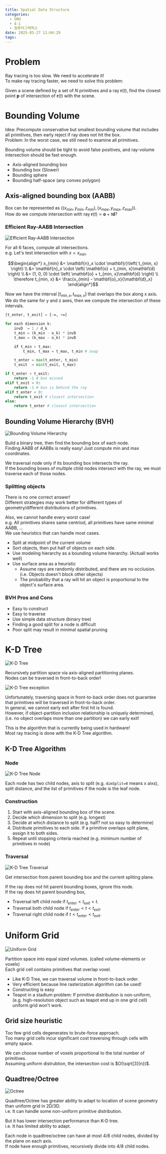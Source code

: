 ```yaml
---
title: Spatial Data Structure
categories:
  - SNU
  - 4-1
  - 컴퓨터그래픽스
date: 2025-05-27 11:04:29
tags:
---
```


# Problem

Ray tracing is too slow. We need to accelerate it!  
To make ray tracing faster, we need to solve this problem:

Given a scene defined by a set of $N$ primitives and a ray $\mathbf{r}(t)$, find the closest point $\mathbf{p}$ of intersection of $\mathbf{r}(t)$ with the scene.

# Bounding Volume

Idea: Precompute conservative but smallest bounding volume that includes all primitives, then early reject if ray does not hit the box.  
Problem: In the worst case, we still need to examine all primitives.

Bounding volume should be tight to avoid false positives, and ray-volume intersection should be fast enough.

- Axis-aligned bounding box
- Bounding box (Slower)
- Bounding sphere
- Bounding half-space (any convex polygon)

## Axis-aligned bounding box (AABB)

Box can be represented as $\left( \left( x_{min}, y_{min}, z_{min} \right), \left( x_{max}, y_{max}, z_{max} \right) \right)$.  
How do we compute intersection with ray $\mathbf{r}(t) = \mathbf{o} + t\mathbf{d}$?

### Efficient Ray-AABB Intersection

![Efficient Ray-AABB Intersection](ray_aabb_intersection.png)

For all 6 faces, compute all intersections.  
e.g. Let's test intersection with $x=x_{min}$.

$$\begin{align*}
x_{min} &= \mathbf{n}_x \cdot \mathbf{r}\left( t_{min, x} \right) \\
&= \mathbf{n}_x \cdot \left( \mathbf{o} + t_{min, x}\mathbf{d} \right) \\
&= (1, 0, 0) \cdot \left( \mathbf{o} + t_{min, x}\mathbf{d} \right) \\
\therefore t_{min, x} &= \frac{x_{min} - \mathbf{o}_x}{\mathbf{d}_x}
\end{align*}$$

Now we have the interval $\left[ t_{min, x}, t_{max, x}\right]$ that overlaps the box along x axis.  
We do the same for y and z axes, then we compute the intersection of these intervals.

```python
[t_enter, t_exit] = [-∞, +∞]

for each dimension k:
    invD  = 1 / d_k
    t_min = (k_min - o_k) * invD
    t_max = (k_max - o_k) * invD

    if t_min > t_max:
        t_min, t_max = t_max, t_min # swap

    t_enter = max(t_enter, t_min)
    t_exit  = min(t_exit, t_max)

if t_enter > t_exit:
    return -1 # box missed
elif t_exit < 0:
    return -1 # box is behind the ray
elif t_enter < 0:
    return t_exit # closest intersection
else:
    return t_enter # closest intersection
```

## Bounding Volume Hierarchy (BVH)

![Bounding Volume Hierarchy](bounding_volume_hierarchy.png)

Build a binary tree, then find the bounding box of each node.  
Finding AABB of AABBs is really easy! Just compute min and max coordinates.

We traversal node only if its bounding box intersects the ray.  
If the bounding boxes of multiple child nodes intersect with the ray, we must traverse each of those nodes.

### Splitting objects

There is no one correct answer!  
Different strategies may work better for different types of geometry/different distributions of primitives.

Also, we cannot handle every worst case!  
e.g. All primitives shares same centriod, all primitives have same minimal AABB, ...  
We use heuristics that can handle most cases.

- Split at midpoint of the current volume
- Sort objects, then put half of objects on each side.
- Use modeling hierarchy as a bounding volume hierarchy. (Actuall works well)
- Use surface area as a heuristic
  - Assume rays are randomly distributed, and there are no occlusion. (i.e. Objects doesn't block other objects)
  - The probability that a ray will hit an object is proportional to the object's surface area.

### BVH Pros and Cons

- Easy to construct
- Easy to traverse
- Use simple data structure (binary tree)
- Finding a good split for a node is difficult
- Poor split may result in minimal spatial pruning

# K-D Tree

![K-D Tree](k_d_tree.png)

Recursively partition space via axis-aligned partitioning planes.  
Nodes can be traversed in front-to-back order!

![K-D Tree exception](k_d_tree_exception.png)

Unfortunately, traversing space in front-to-back order does not guarantee that primitives will be traversed in front-to-back order.  
In general, we cannot early exit after first hit is found.  
However, if object-partition inclusion relationship is uniquely determined, (i.e. no object overlaps more than one partition) we can early exit!

This is the algorithm that is currently being used in hardware!  
Most ray tracing is done with the K-D Tree algorithm.

## K-D Tree Algorithm

### Node

![K-D Tree Node](k_d_tree_node.png)

Each node has two child nodes, axis to split (e.g. `dimSplit=0` means x aixs), split distance, and the list of primitives if the node is the leaf node.

### Construction

1. Start with axis-aligned bounding box of the scene.
1. Decide which dimension to split (e.g. longest)
1. Decide at which distance to split (e.g. half? not so easy to determine)
1. Distribute primitives to each side. If a primitive overlaps split plane, assign it to both sides.
1. Repeat until stopping criteria reached (e.g. minimum number of primitives in node)

### Traversal

![K-D Tree Traversal](k_d_tree_traversal.png)

Get intersection from parent bounding box and the current spliting plane.

If the ray does not hit parent bounding boxes, ignore this node.  
If the ray does hit parent bounding box,

- Traversal left child node if $t_{enter} < t_{exit} < t$.
- Traversal both child node if $t_{enter} < t < t_{exit}$.
- Traversal right child node if $t < t_{enter} < t_{exit}$.

# Uniform Grid

![Uniform Grid](uniform_grid.png)

Partition space into equal sized volumes. (called volume-elements or voxels)  
Each grid cell contains primitives that overlap voxel.

- Like K-D Tree, we can traversal volume in front-to-back order.
- Very efficient because line rasterization algorithm can be used!
- Constructing is easy
- Teapot in a stadium problem: If primitive distribution is non-uniform, (e.g. high-resolution object such as teapot end up in one grid cell) uniform grid won't work.

## Grid size heuristic

Too few grid cells degenerates to brute-force approach.  
Too many grid cells incur significant cost traversing through cells with empty space.

We can choose number of voxels proportional to the total number of primitives.  
Assuming uniform distrubtion, the intersection cost is $O(\sqrt[3]{n})$.

## Quadtree/Octree

![Octree](octtree.png)

Quadtree/Octree has greater ability to adapt to location of scene geometry than uniform grid in 2D/3D.  
i.e. It can handle some non-uniform primitive distribution.

But it has lower intersection performance than K-D tree.  
i.e. It has limited ability to adapt.

Each node in quadtree/octree can have at most 4/8 child nodes, divided by the plane on each axis.  
If node have enough primitives, recursively divide into 4/8 child nodes.
